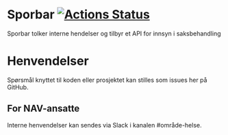 Sporbar [![Actions Status](https://github.com/navikt/helse-sporbar/workflows/master/badge.svg)](https://github.com/navikt/helse-sporbar/actions)
=============

Sporbar tolker interne hendelser og tilbyr et API for innsyn i saksbehandling

# Henvendelser

Spørsmål knyttet til koden eller prosjektet kan stilles som issues her på GitHub.

## For NAV-ansatte

Interne henvendelser kan sendes via Slack i kanalen #område-helse.
